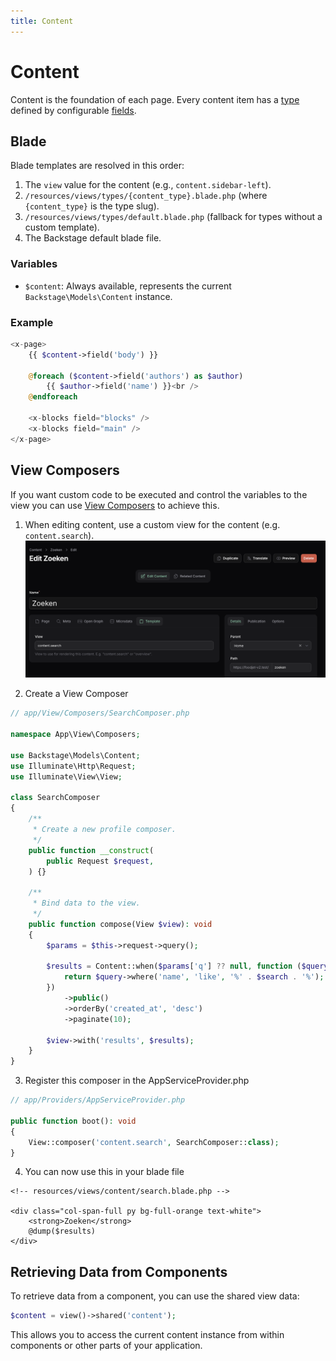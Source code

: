 ```yaml
---
title: Content
---
```


# Content

Content is the foundation of each page. Every content item has a [type](/02-types/01-introduction) defined by configurable [fields](/03-fields/01-introduction).

## Blade

Blade templates are resolved in this order:

1. The `view` value for the content (e.g., `content.sidebar-left`).
2. `/resources/views/types/{content_type}.blade.php` (where `{content_type}` is the type slug).
3. `/resources/views/types/default.blade.php` (fallback for types without a custom template).
4. The Backstage default blade file.

### Variables

- `$content`: Always available, represents the current `Backstage\Models\Content` instance.

### Example

```php
<x-page>
    {{ $content->field('body') }}

    @foreach ($content->field('authors') as $author)
        {{ $author->field('name') }}<br />
    @endforeach

    <x-blocks field="blocks" />
    <x-blocks field="main" />
</x-page>
```

## View Composers

If you want custom code to be executed and control the variables to the view you can use [View Composers](https://laravel.com/docs/12.x/views#view-composers) to achieve this.

1. When editing content, use a custom view for the content (e.g. `content.search`).
![View file in content](view-template.png)

2. Create a View Composer

```php
// app/View/Composers/SearchComposer.php

namespace App\View\Composers;

use Backstage\Models\Content;
use Illuminate\Http\Request;
use Illuminate\View\View;

class SearchComposer
{
    /**
     * Create a new profile composer.
     */
    public function __construct(
        public Request $request,
    ) {}

    /**
     * Bind data to the view.
     */
    public function compose(View $view): void
    {
        $params = $this->request->query();

        $results = Content::when($params['q'] ?? null, function ($query, $search) {
            return $query->where('name', 'like', '%' . $search . '%');
        })
            ->public()
            ->orderBy('created_at', 'desc')
            ->paginate(10);

        $view->with('results', $results);
    }
}
```

3. Register this composer in the AppServiceProvider.php

```php
// app/Providers/AppServiceProvider.php

public function boot(): void
{
    View::composer('content.search', SearchComposer::class);
}
```

4. You can now use this in your blade file

```blade
<!-- resources/views/content/search.blade.php -->

<div class="col-span-full py bg-full-orange text-white">
    <strong>Zoeken</strong>
    @dump($results)
</div>

```

## Retrieving Data from Components

To retrieve data from a component, you can use the shared view data:

```php
$content = view()->shared('content');
```

This allows you to access the current content instance from within components or other parts of your application.